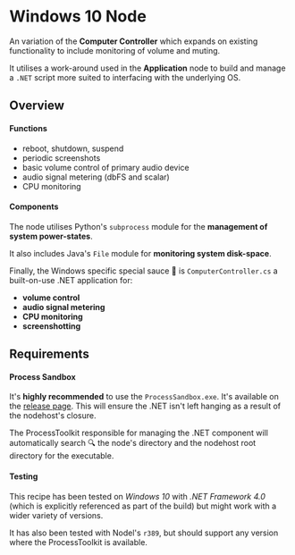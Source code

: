 # Windows 10 Node

An variation of the **Computer Controller** which expands on existing functionality to include monitoring of volume and muting.

It utilises a work-around used in the **Application** node to build and manage a `.NET` script more suited to interfacing with the underlying OS.

## Overview

#### Functions
- reboot, shutdown, suspend
- periodic screenshots
- basic volume control of primary audio device
- audio signal metering (dbFS and scalar)
- CPU monitoring

#### Components

The node utilises Python's `subprocess` module for the **management of system power-states**.

It also includes Java's `File` module for **monitoring system disk-space**.

Finally, the Windows specific special sauce 🍲 is `ComputerController.cs` a built-on-use .NET application for:

- **volume control**
- **audio signal metering**
- **CPU monitoring**
- **screenshotting**

## Requirements

#### Process Sandbox

It's **highly recommended** to use the `ProcessSandbox.exe`. It's available on the [release page](https://github.com/museumsvictoria/nodel/releases). This will ensure the .NET isn't left hanging as a result of the nodehost's closure.

The ProcessToolkit responsible for managing the .NET component will automatically search 🔍 the node's directory and the nodehost root directory for the executable.

#### Testing

This recipe has been tested on *Windows 10* with *.NET Framework 4.0* (which is explicitly referenced as part of the build) but might work with a wider variety of versions.

It has also been tested with Nodel's `r389`, but should support any version where the ProcessToolkit is available.

